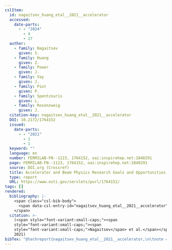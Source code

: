 ```yaml
---
cslItem:
  id: nagaitsev_huang_etal__2021__accelerator
  accessed:
    date-parts:
      - - "2024"
        - 4
        - 27
  author:
    - family: Nagaitsev
      given: S.
    - family: Huang
      given: Z.
    - family: Power
      given: J.
    - family: Vay
      given: J.
    - family: Piot
      given: P.
    - family: Spentzouris
      given: L.
    - family: Rosenzweig
      given: J.
  citation-key: nagaitsev_huang_etal__2021__accelerator
  DOI: 10.2172/1764152
  issued:
    date-parts:
      - - "2021"
        - 1
        - 1
  keyword: ""
  language: en
  number: FERMILAB-FN--1123, 1764152, oai:inspirehep.net:1840291
  page: FERMILAB-FN--1123, 1764152, oai:inspirehep.net:1840291
  source: DOI.org (Crossref)
  title: Accelerator and Beam Physics Research Goals and Opportunities
  type: report
  URL: https://www.osti.gov/servlets/purl/1764152/
tags: []
rendered:
  bibliography: |-
    <span class="csl-bib-body">
      <span data-csl-entry-id="nagaitsev_huang_etal__2021__accelerator" class="csl-entry"><span class='author-bib'>Nagaitsev, Huang, Z., Power, J., Vay, J., Piot, P., Spentzouris, L., &#38; Rosenzweig, J.</span>. <span class='date-bib'>(2021)</span>. <span class='title'><i><b><span style="font-style:normal;">Accelerator and Beam Physics Research Goals and Opportunities</span></b></i></span> (FERMILAB-FN--1123, 1764152, oai:inspirehep.net:1840291; S. FERMILAB-FN--1123, 1764152, oai:inspirehep.net:1840291). <span class='URL'><a href='https://doi.org/10.2172/1764152'>LINK</a></span></span>
    </span>
  citation: >-
    (<span style="font-variant:small-caps;"><span
    style="font-variant:small-caps;"><span
    style="font-variant:small-caps;">Nagaitsev</span> et al.</span></span>,
    2021)
bibTex: "@techreport{nagaitsev_huang_etal__2021__accelerator,\n\tnote = {[Online; accessed 2024-04-27]},\n\tauthor = {Nagaitsev, S. and Huang, Z. and Power, J. and Vay, J. and Piot, P. and Spentzouris, L. and Rosenzweig, J.},\n\tyear = {2021},\n\tmonth = {jan 1},\n\tnumber = {FERMILAB-FN--1123, 1764152, oai:inspirehep.net:1840291},\n\tpages = {FERMILAB--FN--1123, 1764152, oai:inspirehep.net:1840291},\n\ttitle = {Accelerator and {Beam} {Physics} {Research} {Goals} and {Opportunities}},\n\thowpublished = {https://www.osti.gov/servlets/purl/1764152/},\n}\n\n"
---
```


